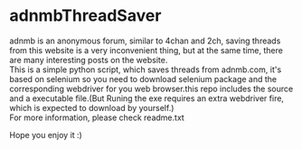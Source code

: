 # adnmbThreadSaver

adnmb is an anonymous forum, similar to 4chan and 2ch, saving threads from this website is a very inconvenient thing, but at the same time, there are many interesting posts on the website.   
This is a simple python script, which saves threads from adnmb.com, it's based on selenium so you need to download selenium package and the corresponding webdriver for you web browser.this repo includes the source and a executable file.(But Runing the exe requires an extra webdriver fire, which is expected to download by yourself.)  
For more information, please check readme.txt  
  
Hope you enjoy it :)
